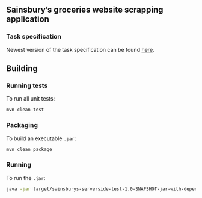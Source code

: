 ## Sainsbury’s groceries website scrapping application

### Task specification

Newest version of the task specification can be found [here](https://jsainsburyplc.github.io/serverside-test/).

## Building

### Running tests

To run all unit tests:

```bash
mvn clean test
```

### Packaging

To build an executable `.jar`:

```bash
mvn clean package
```

### Running

To run the `.jar`:

```bash
java -jar target/sainsburys-serverside-test-1.0-SNAPSHOT-jar-with-dependencies.jar
```